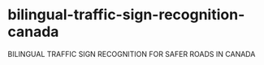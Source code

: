 # bilingual-traffic-sign-recognition-canada
BILINGUAL TRAFFIC SIGN RECOGNITION FOR SAFER ROADS IN CANADA
